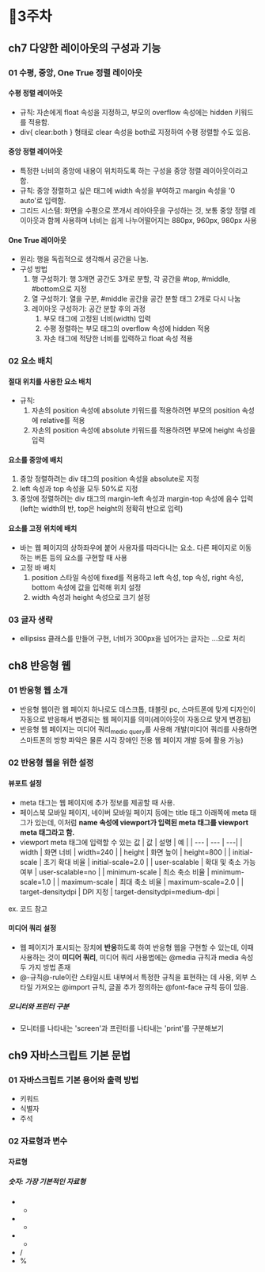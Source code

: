 # 📍3주차

## ch7 다양한 레이아웃의 구성과 기능

### 01 수평, 중앙, One True 정렬 레이아웃
#### 수평 정렬 레이아웃
- 규칙: 자손에게 float 속성을 지정하고, 부모의 overflow 속성에는 hidden 키워드를 적용함.
- div{ clear:both } 형태로 clear 속성을 both로 지정하여 수평 정렬할 수도 있음.

#### 중앙 정렬 레이아웃
- 특정한 너비의 중앙에 내용이 위치하도록 하는 구성을 중앙 정렬 레이아웃이라고 함.
- 규칙: 중앙 정렬하고 싶은 태그에 width 속성을 부여하고 margin 속성을 '0 auto'로 입력함.
- 그리드 시스템: 화면을 수평으로 쪼개서 레아아웃을 구성하는 것, 보통 중앙 정렬 레이아웃과 함께 사용하며 너비는 쉽게 나누어떨어지는 880px, 960px, 980px 사용

#### One True 레이아웃
- 원리: 행을 독립적으로 생각해서 공간을 나눔.
- 구성 방법
  1. 행 구성하기: 행 3개면 공간도 3개로 분할, 각 공간을 #top, #middle, #bottom으로 지정 
  2. 열 구성하기: 열을 구분, #middle 공간을 공간 분할 태그 2개로 다시 나눔
     <div id="middle">
       <div id="left"></div>
       <div id="right"></div>
     </div>  
  3. 레이아웃 구성하기: 공간 분할 후의 과정
     1. 부모 태그에 고정된 너비(width) 입력
     2. 수평 정렬하는 부모 태그의 overflow 속성에 hidden 적용
     3. 자손 태그에 적당한 너비를 입력하고 float 속성 적용


### 02 요소 배치
#### 절대 위치를 사용한 요소 배치
- 규칙:
  1. 자손의 position 속성에 absolute 키워드를 적용하려면 부모의 position 속성에 relative를 적용
  2. 자손의 position 속성에 absolute 키워드를 적용하려면 부모에 height 속성을 입력

#### 요소를 중앙에 배치
 1. 중앙 정렬하려는 div 태그의 position 속성을 absolute로 지정
 2. left 속성과 top 속성을 모두 50%로 지정
 3. 중앙에 정렬하려는 div 태그의 margin-left 속성과 margin-top 속성에 음수 입력 (left는 width의 반, top은 height의 정확히 반으로 입력)

#### 요소를 고정 위치에 배치
- 바는 웹 페이지의 상하좌우에 붙어 사용자를 따라다니는 요소. 다른 페이지로 이동하는 버튼 등의 요소를 구현할 때 사용
- 고정 바 배치
  1. position 스타일 속성에 fixed를 적용하고 left 속성, top 속성, right 속성, bottom 속성에 값을 입력해 위치 설정
  2. width 속성과 height 속성으로 크기 설정


### 03 글자 생략
- ellipsiss 클래스를 만들어 구현, 너비가 300px을 넘어가는 글자는 ...으로 처리



## ch8 반응형 웹

### 01 반응형 웹 소개
- 반응형 웹이란 웹 페이지 하나로도 데스크톱, 태블릿 pc, 스마트폰에 맞게 디자인이 자동으로 반응해서 변경되는 웹 페이지를 의미(레이아웃이 자동으로 맞게 변경됨)
- 반응형 웹 페이지는 미디어 쿼리<sub>medio query</sub>를 사용해 개발(미디어 쿼리를 사용하면 스마트폰의 방향 파악은 물론 시각 장애인 전용 웹 페이지 개발 등에 활용 가능)

### 02 반응형 웹을 위한 설정
#### 뷰포트 설정
- meta 태그는 웹 페이지에 추가 정보를 제공할 때 사용.
- 페이스북 모바일 페이지, 네이버 모바일 페이지 등에는 title 태그 아래쪽에 meta 태그가 있는데, 이처럼 **name 속성에 viewport가 입력된 meta 태그를 viewport meta 태그라고 함.**
- viewport meta 태그에 입력할 수 있는 값
| 값 | 설명 | 예 |
| --- | --- | ---|
| width | 화면 너비 | width=240 |
| height | 화면 높이 | height=800 |
| initial-scale | 초기 확대 비율 | initial-scale=2.0 |
| user-scalable | 확대 및 축소 가능 여부 | user-scalable=no |
| minimum-scale | 최소 축소 비율 | minimum-scale=1.0 |
| maximum-scale | 최대 축소 비율 | maximum-scale=2.0 |
| target-densitydpi | DPI 지정 | target-densitydpi=medium-dpi |

ex. 코드 참고 <meta name="viewport" content="user-scalable=no, initial-scale=1, maximum-scale=1">

#### 미디어 쿼리 설정
- 웹 페이지가 표시되는 장치에 **반응**하도록 하여 반응형 웹을 구현할 수 있는데, 이때 사용하는 것이 **미디어 쿼리**, 미디어 쿼리 사용법에는 @media 규칙과 media 속성 두 가지 방법 존재
- @-규칙@-rule이란 스타일시트 내부에서 특정한 규칙을 표현하는 데 사용, 외부 스타일 가져오는 @import 규칙, 글꼴 추가 정의하는 @font-face 규칙 등이 있음.

##### 모니터와 프린터 구분
- 모니터를 나타내는 'screen'과 프린터를 나타내는 'print'를 구분해보기

## ch9 자바스크립트 기본 문법

### 01 자바스크립트 기본 용어와 출력 방법
- 키워드
- 식별자
- 주석
### 02 자료형과 변수
#### 자료형
##### 숫자: 가장 기본적인 자료형
- +
- -
- *
- /
- %
